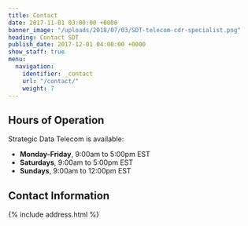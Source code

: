 ```yaml
---
title: Contact
date: 2017-11-01 03:00:00 +0000
banner_image: "/uploads/2018/07/03/SDT-telecom-cdr-specialist.png"
heading: Contact SDT
publish_date: 2017-12-01 04:00:00 +0000
show_staff: true
menu:
  navigation:
    identifier: _contact
    url: "/contact/"
    weight: 7
---
```

## Hours of Operation

Strategic Data Telecom is available:

* **Monday-Friday**, 9:00am to 5:00pm EST
* **Saturdays**, 9:00am to 5:00pm EST
* **Sundays**, 9:00am to 12:00pm EST

## Contact Information

{% include address.html %}